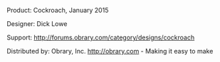 Product: Cockroach, January 2015

Designer: Dick Lowe

Support:  http://forums.obrary.com/category/designs/cockroach

Distributed by:  Obrary, Inc.  http://obrary.com - Making it easy to make
